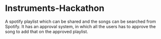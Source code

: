 # Instruments-Hackathon
A spotify playlist which can be shared and the songs can be searched from Spotify. It has an approval system, in which all the users has to approve the song to add that on the approved playlist.
